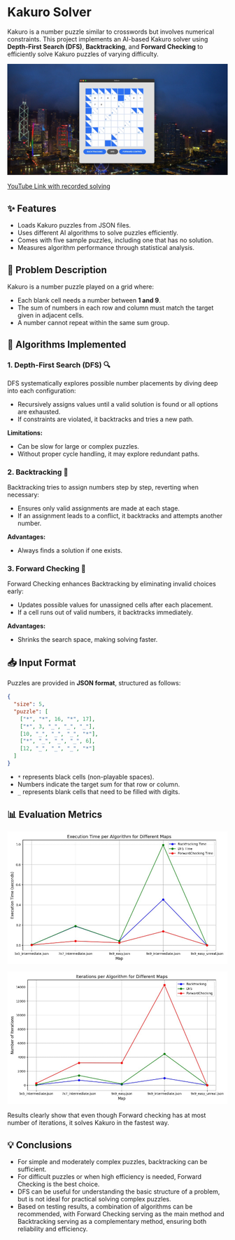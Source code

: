 # Kakuro Solver

Kakuro is a number puzzle similar to crosswords but involves numerical constraints. This project implements an AI-based Kakuro solver using **Depth-First Search (DFS)**, **Backtracking**, and **Forward Checking** to efficiently solve Kakuro puzzles of varying difficulty.

![alt text](images/demo.png)

[YouTube Link with recorded solving](https://www.youtube.com/watch?v=J5iDVmoueNc&ab_channel=Dillir)

## ✨ Features

- Loads Kakuro puzzles from JSON files.
- Uses different AI algorithms to solve puzzles efficiently.
- Comes with five sample puzzles, including one that has no solution.
- Measures algorithm performance through statistical analysis.

## 🧩 Problem Description

Kakuro is a number puzzle played on a grid where:

- Each blank cell needs a number between **1 and 9**.
- The sum of numbers in each row and column must match the target given in adjacent cells.
- A number cannot repeat within the same sum group.

## 🤖 Algorithms Implemented

### 1. Depth-First Search (DFS) 🔍

DFS systematically explores possible number placements by diving deep into each configuration:

- Recursively assigns values until a valid solution is found or all options are exhausted.
- If constraints are violated, it backtracks and tries a new path.

**Limitations:**

- Can be slow for large or complex puzzles.
- Without proper cycle handling, it may explore redundant paths.

### 2. Backtracking 🔄

Backtracking tries to assign numbers step by step, reverting when necessary:

- Ensures only valid assignments are made at each stage.
- If an assignment leads to a conflict, it backtracks and attempts another number.

**Advantages:**

- Always finds a solution if one exists.

### 3. Forward Checking 🚀

Forward Checking enhances Backtracking by eliminating invalid choices early:

- Updates possible values for unassigned cells after each placement.
- If a cell runs out of valid numbers, it backtracks immediately.

**Advantages:**

- Shrinks the search space, making solving faster.

## 📥 Input Format

Puzzles are provided in **JSON format**, structured as follows:

```json
{
  "size": 5,
  "puzzle": [
    ["*", "*", 16, "*", 17],
    ["*", 3, "_", "_", "_"],
    [10, "_", "_", "_", "*"],
    ["*", "_", "_", "_", 6],
    [12, "_", "_", "_", "*"]
  ]
}
```

- `*` represents black cells (non-playable spaces).
- Numbers indicate the target sum for that row or column.
- `_` represents blank cells that need to be filled with digits.

## 📊 Evaluation Metrics

![alt text](images/plot-1.png)

![alt text](images/plot-2.png)

Results clearly show that even though Forward checking has at most number of iterations, it solves Kakuro in the fastest way.

## 💡 Conclusions 

- For simple and moderately complex puzzles, backtracking can be sufficient.
- For difficult puzzles or when high efficiency is needed, Forward Checking is the
best choice.
- DFS can be useful for understanding the basic structure of a problem, but is not ideal
for practical solving complex puzzles.
- Based on testing results, a combination of algorithms can be recommended, with Forward
Checking serving as the main method and Backtracking serving as a complementary method, ensuring both reliability
and efficiency.

